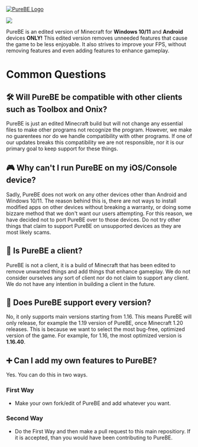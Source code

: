 [![PureBE Logo](https://user-images.githubusercontent.com/82107846/183328679-0435d994-94f9-4ae9-8d5a-d8db85deec6a.png)](https://github.com/notJudahRR/PureBE)

![](https://img.shields.io/badge/state-success-brightgreen?style=for-the-badge)

PureBE is an edited version of Minecraft for **Windows 10/11** and **Android** devices **ONLY!** This edited version removes unneeded features that cause the game to be less enjoyable. It also strives to improve your FPS, without removing features and even adding features to enhance gameplay.

# Common Questions
## 🛠️ Will PureBE be compatible with other clients such as Toolbox and Onix?
PureBE is just an edited Minecraft build but will not change any essential files to make other programs not recognize the program. However, we make no guarentees nor do we handle compatibility with other programs. If one of our updates breaks this compatibility we are not responsible, nor it is our primary goal to keep support for these things.

## 🎮 Why can't I run PureBE on my iOS/Console device?
Sadly, PureBE does not work on any other devices other than Android and Windows 10/11. The reason behind this is, there are not ways to install modified apps on other devices without breaking a warranty, or doing some bizzare method that we don't want our users attempting. For this reason, we have decided not to port PureBE over to those devices. Do not try other things that claim to support PureBE on unsupported devices as they are most likely scams.

## 🤔 Is PureBE a client?
PureBE is not a client, it is a build of Minecraft that has been edited to remove unwanted things and add things that enhance gameplay. We do not consider ourselves any sort of client nor do not claim to support any client. We do not have any intention in building a client in the future.

## 🤝 Does PureBE support every version?
No, it only supports main versions starting from 1.16. This means PureBE will only release, for example the 1.19 version of PureBE, once Minecraft 1.20 releases. This is because we want to select the most bug-free, optimized version of the game. For example, for 1.16, the most optimized version is **1.16.40**.

## ➕ Can I add my own features to PureBE?
Yes. You can do this in two ways.

### First Way
- Make your own fork/edit of PureBE and add whatever you want.

### Second Way
- Do the First Way and then make a pull request to this main repositiory. If it is accepted, than you would have been contributing to PureBE.
